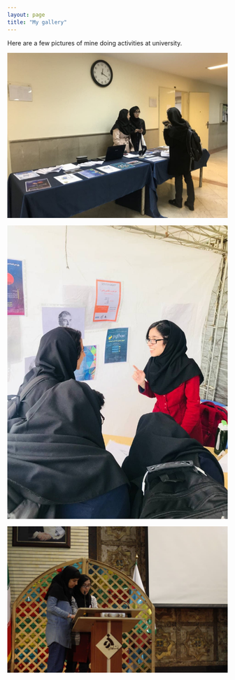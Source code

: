 ```yaml
---
layout: page
title: "My gallery"
---
```


Here are a few pictures of mine doing activities at university.

![Tux, the Linux mascot](/assets/img/pic1.jpg)

![Tux, the Linux mascot](/assets/img/pic2.jpg)

![Tux, the Linux mascot](/assets/img/pic3.jpg)
